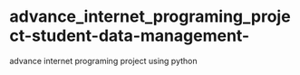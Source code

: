 # advance_internet_programing_project-student-data-management-
advance internet programing project using python
